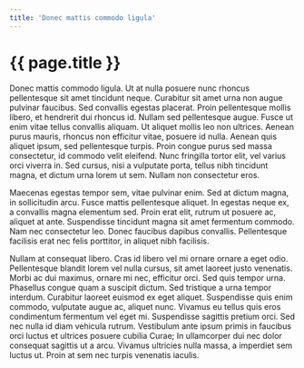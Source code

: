 ```yaml
---
title: 'Donec mattis commodo ligula'
---
```

# {{ page.title }}

Donec mattis commodo ligula. Ut at nulla posuere nunc rhoncus pellentesque sit amet tincidunt neque. Curabitur sit amet urna non augue pulvinar faucibus. Sed convallis egestas placerat. Proin pellentesque mollis libero, et hendrerit dui rhoncus id. Nullam sed pellentesque augue. Fusce ut enim vitae tellus convallis aliquam. Ut aliquet mollis leo non ultrices. Aenean purus mauris, rhoncus non efficitur vitae, posuere id nulla. Aenean quis aliquet ipsum, sed pellentesque turpis. Proin congue purus sed massa consectetur, id commodo velit eleifend. Nunc fringilla tortor elit, vel varius orci viverra in. Sed cursus, nisi a vulputate porta, tellus nibh tincidunt magna, et dictum urna lorem ut sem. Nullam non consectetur eros.

Maecenas egestas tempor sem, vitae pulvinar enim. Sed at dictum magna, in sollicitudin arcu. Fusce mattis pellentesque aliquet. In egestas neque ex, a convallis magna elementum sed. Proin erat elit, rutrum ut posuere ac, aliquet at ante. Suspendisse tincidunt magna sit amet fermentum commodo. Nam nec consectetur leo. Donec faucibus dapibus convallis. Pellentesque facilisis erat nec felis porttitor, in aliquet nibh facilisis.

Nullam at consequat libero. Cras id libero vel mi ornare ornare a eget odio. Pellentesque blandit lorem vel nulla cursus, sit amet laoreet justo venenatis. Morbi ac dui maximus, ornare mi nec, efficitur orci. Sed quis tempor urna. Phasellus congue quam a suscipit dictum. Sed tristique a urna tempor interdum. Curabitur laoreet euismod ex eget aliquet. Suspendisse quis enim commodo, vulputate augue ac, aliquet nunc. Vivamus eu tellus quis eros condimentum fermentum vel eget mi. Suspendisse sagittis pretium orci. Sed nec nulla id diam vehicula rutrum. Vestibulum ante ipsum primis in faucibus orci luctus et ultrices posuere cubilia Curae; In ullamcorper dui nec dolor consequat sagittis ut a arcu. Vivamus ultricies nulla massa, a imperdiet sem luctus ut. Proin at sem nec turpis venenatis iaculis.
